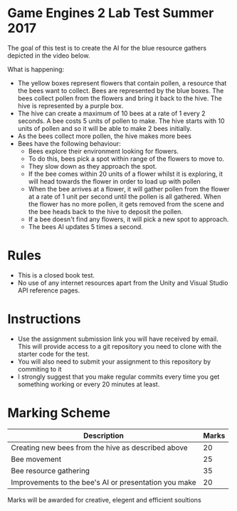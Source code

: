 # Game Engines 2 Lab Test Summer 2017

The goal of this test is to create the AI for the blue resource gathers depicted in the video below. 

What is happening:

- The yellow boxes represent flowers that contain pollen, a resource that the bees want to collect. Bees are represented by the blue boxes. The bees collect pollen from the flowers and bring it back to the hive. The hive is represented by a purple box.  
- The hive can create a maximum of 10 bees at a rate of 1 every 2 seconds. A bee costs 5 units of pollen to make. The hive starts with 10 units of pollen and so it will be able to make 2 bees initially. 
- As the bees collect more pollen, the hive makes more bees
- Bees have the following behaviour:
    - Bees explore their environment looking for flowers. 
    - To do this, bees pick a spot within range of the flowers to move to. 
    - They slow down as they approach the spot. 
    - If the bee comes within 20 units of a flower whilst it is exploring, it will head towards the flower in order to load up with pollen
    - When the bee arrives at a flower, it will gather pollen from the flower at a rate of 1 unit per second until the pollen is all gathered. When the flower has no more pollen, it gets removed from the scene and the bee heads back to the hive to deposit the pollen. 
    - If a bee doesn't find any flowers, it will pick a new spot to approach. 
    - The bees AI updates 5 times a second.

# Rules
- This is a closed book test. 
- No use of any internet resources apart from the Unity and Visual Studio API reference pages.  

# Instructions
- Use the assignment submission link you will have received by email. This will provide access to a git repository you need to clone with the starter code for the test. 
- You will also need to submit your assignment to this repository by commiting to it
- I strongly suggest that you make regular commits every time you get something working or every 20 minutes at least. 

# Marking Scheme
| Description | Marks |
|-------------|-------|
| Creating new bees from the hive as described above | 20 |
| Bee movement | 25 |
| Bee resource gathering | 35 |
| Improvements to the bee's AI or presentation you make | 20 |

Marks will be awarded for creative, elegent and efficient soultions